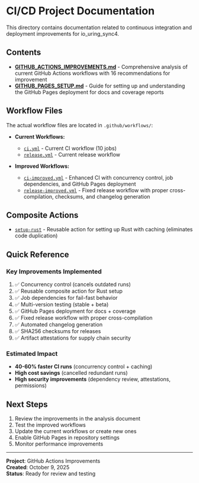 # CI/CD Project Documentation

This directory contains documentation related to continuous integration and deployment improvements for io_uring_sync4.

## Contents

- **[GITHUB_ACTIONS_IMPROVEMENTS.md](GITHUB_ACTIONS_IMPROVEMENTS.md)** - Comprehensive analysis of current GitHub Actions workflows with 16 recommendations for improvement
- **[GITHUB_PAGES_SETUP.md](GITHUB_PAGES_SETUP.md)** - Guide for setting up and understanding the GitHub Pages deployment for docs and coverage reports

## Workflow Files

The actual workflow files are located in `.github/workflows/`:

- **Current Workflows:**
  - [`ci.yml`](../../../.github/workflows/ci.yml) - Current CI workflow (10 jobs)
  - [`release.yml`](../../../.github/workflows/release.yml) - Current release workflow

- **Improved Workflows:**
  - [`ci-improved.yml`](../../../.github/workflows/ci-improved.yml) - Enhanced CI with concurrency control, job dependencies, and GitHub Pages deployment
  - [`release-improved.yml`](../../../.github/workflows/release-improved.yml) - Fixed release workflow with proper cross-compilation, checksums, and changelog generation

## Composite Actions

- [`setup-rust`](../../../.github/actions/setup-rust/action.yml) - Reusable action for setting up Rust with caching (eliminates code duplication)

## Quick Reference

### Key Improvements Implemented

1. ✅ Concurrency control (cancels outdated runs)
2. ✅ Reusable composite action for Rust setup
3. ✅ Job dependencies for fail-fast behavior
4. ✅ Multi-version testing (stable + beta)
5. ✅ GitHub Pages deployment for docs + coverage
6. ✅ Fixed release workflow with proper cross-compilation
7. ✅ Automated changelog generation
8. ✅ SHA256 checksums for releases
9. ✅ Artifact attestations for supply chain security

### Estimated Impact

- **40-60% faster CI runs** (concurrency control + caching)
- **High cost savings** (cancelled redundant runs)
- **High security improvements** (dependency review, attestations, permissions)

## Next Steps

1. Review the improvements in the analysis document
2. Test the improved workflows
3. Update the current workflows or create new ones
4. Enable GitHub Pages in repository settings
5. Monitor performance improvements

---

**Project**: GitHub Actions Improvements  
**Created**: October 9, 2025  
**Status**: Ready for review and testing

